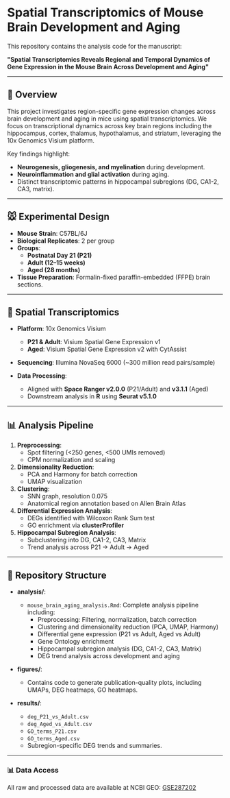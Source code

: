 # Spatial Transcriptomics of Mouse Brain Development and Aging

This repository contains the analysis code for the manuscript:

**"Spatial Transcriptomics Reveals Regional and Temporal Dynamics of Gene Expression in the Mouse Brain Across Development and Aging"**

---

## 🧠 Overview

This project investigates region-specific gene expression changes across brain development and aging in mice using spatial transcriptomics. We focus on transcriptional dynamics across key brain regions including the hippocampus, cortex, thalamus, hypothalamus, and striatum, leveraging the 10x Genomics Visium platform.

Key findings highlight:
- **Neurogenesis, gliogenesis, and myelination** during development.
- **Neuroinflammation and glial activation** during aging.
- Distinct transcriptomic patterns in hippocampal subregions (DG, CA1-2, CA3, matrix).

---

## 🐭 Experimental Design

- **Mouse Strain**: C57BL/6J
- **Biological Replicates**: 2 per group
- **Groups**:
  - **Postnatal Day 21 (P21)**
  - **Adult (12–15 weeks)**
  - **Aged (28 months)**
- **Tissue Preparation**: Formalin-fixed paraffin-embedded (FFPE) brain sections.

---

## 🧬 Spatial Transcriptomics

- **Platform**: 10x Genomics Visium
  - **P21 & Adult**: Visium Spatial Gene Expression v1
  - **Aged**: Visium Spatial Gene Expression v2 with CytAssist

- **Sequencing**: Illumina NovaSeq 6000 (~300 million read pairs/sample)
- **Data Processing**:
  - Aligned with **Space Ranger v2.0.0** (P21/Adult) and **v3.1.1** (Aged)
  - Downstream analysis in **R** using **Seurat v5.1.0**

---

## 📊 Analysis Pipeline

1. **Preprocessing**:
   - Spot filtering (<250 genes, <500 UMIs removed)
   - CPM normalization and scaling
2. **Dimensionality Reduction**:
   - PCA and Harmony for batch correction
   - UMAP visualization
3. **Clustering**:
   - SNN graph, resolution 0.075
   - Anatomical region annotation based on Allen Brain Atlas
4. **Differential Expression Analysis**:
   - DEGs identified with Wilcoxon Rank Sum test
   - GO enrichment via **clusterProfiler**
5. **Hippocampal Subregion Analysis**:
   - Subclustering into DG, CA1-2, CA3, Matrix
   - Trend analysis across P21 → Adult → Aged

---

## 📂 Repository Structure

- **analysis/**:
  - `mouse_brain_aging_analysis.Rmd`: Complete analysis pipeline including:
    - Preprocessing: Filtering, normalization, batch correction
    - Clustering and dimensionality reduction (PCA, UMAP, Harmony)
    - Differential gene expression (P21 vs Adult, Aged vs Adult)
    - Gene Ontology enrichment
    - Hippocampal subregion analysis (DG, CA1-2, CA3, Matrix)
    - DEG trend analysis across development and aging

- **figures/**:
  - Contains code to generate publication-quality plots, including UMAPs, DEG heatmaps, GO heatmaps.

- **results/**:
  - `deg_P21_vs_Adult.csv`
  - `deg_Aged_vs_Adult.csv`
  - `GO_terms_P21.csv`
  - `GO_terms_Aged.csv`
  - Subregion-specific DEG trends and summaries.

---

### 📊 Data Access

All raw and processed data are available at NCBI GEO: [GSE287202](https://www.ncbi.nlm.nih.gov/geo/query/acc.cgi?acc=GSE287202)
